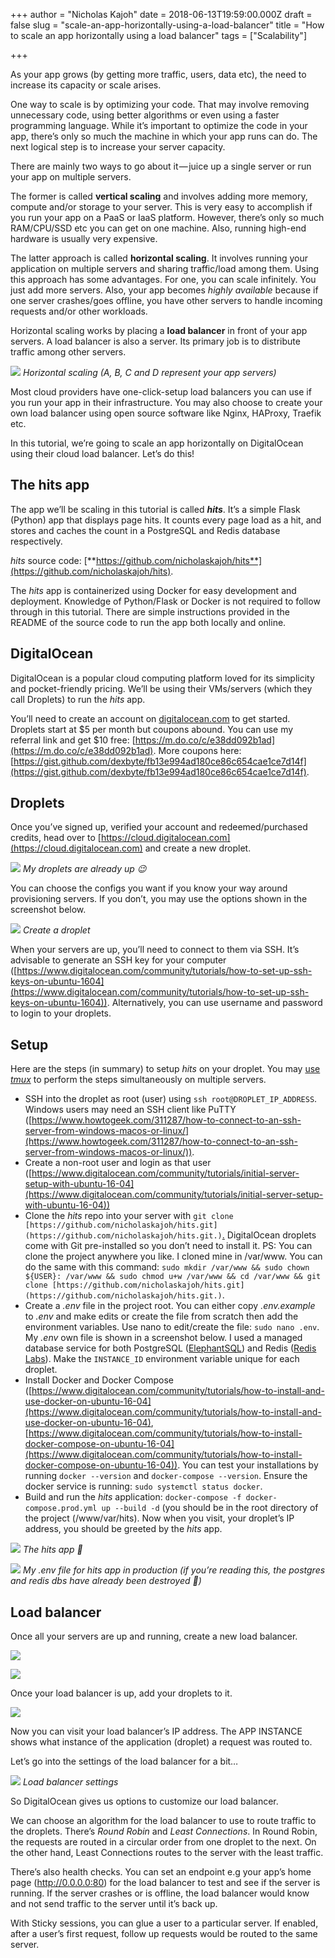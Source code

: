 +++
author = "Nicholas Kajoh"
date = 2018-06-13T19:59:00.000Z
draft = false
slug = "scale-an-app-horizontally-using-a-load-balancer"
title = "How to scale an app horizontally using a load balancer"
tags = ["Scalability"]

+++


As your app grows (by getting more traffic, users, data etc), the need to increase its capacity or scale arises.

One way to scale is by optimizing your code. That may involve removing unnecessary code, using better algorithms or even using a faster programming language. While it’s important to optimize the code in your app, there’s only so much the machine in which your app runs can do. The next logical step is to increase your server capacity.

There are mainly two ways to go about it — juice up a single server or run your app on multiple servers.

The former is called **vertical scaling** and involves adding more memory, compute and/or storage to your server. This is very easy to accomplish if you run your app on a PaaS or IaaS platform. However, there’s only so much RAM/CPU/SSD etc you can get on one machine. Also, running high-end hardware is usually very expensive.

The latter approach is called **horizontal scaling**. It involves running your application on multiple servers and sharing traffic/load among them. Using this approach has some advantages. For one, you can scale infinitely. You just add more servers. Also, your app becomes _highly available_ because if one server crashes/goes offline, you have other servers to handle incoming requests and/or other workloads.

Horizontal scaling works by placing a **load balancer** in front of your app servers. A load balancer is also a server. Its primary job is to distribute traffic among other servers.

![](/images/ld-blncr/load-balancer-diagram.png)
_Horizontal scaling (A, B, C and D represent your app servers)_

Most cloud providers have one-click-setup load balancers you can use if you run your app in their infrastructure. You may also choose to create your own load balancer using open source software like Nginx, HAProxy, Traefik etc.

In this tutorial, we’re going to scale an app horizontally on DigitalOcean using their cloud load balancer. Let’s do this!

The hits app
------------

The app we’ll be scaling in this tutorial is called **_hits_**. It’s a simple Flask (Python) app that displays page hits. It counts every page load as a hit, and stores and caches the count in a PostgreSQL and Redis database respectively.

_hits_ source code: [**https://github.com/nicholaskajoh/hits**](https://github.com/nicholaskajoh/hits).

The _hits_ app is containerized using Docker for easy development and deployment. Knowledge of Python/Flask or Docker is not required to follow through in this tutorial. There are simple instructions provided in the README of the source code to run the app both locally and online.

DigitalOcean
------------

DigitalOcean is a popular cloud computing platform loved for its simplicity and pocket-friendly pricing. We’ll be using their VMs/servers (which they call Droplets) to run the _hits_ app.

You’ll need to create an account on [digitalocean.com](https://m.do.co/c/e38dd092b1ad) to get started. Droplets start at $5 per month but coupons abound. You can use my referral link and get $10 free: [https://m.do.co/c/e38dd092b1ad](https://m.do.co/c/e38dd092b1ad). More coupons here: [https://gist.github.com/dexbyte/fb13e994ad180ce86c654cae1ce7d14f](https://gist.github.com/dexbyte/fb13e994ad180ce86c654cae1ce7d14f).

Droplets
--------

Once you’ve signed up, verified your account and redeemed/purchased credits, head over to [https://cloud.digitalocean.com](https://cloud.digitalocean.com) and create a new droplet.

![](/images/ld-blncr/droplets.jpeg)
_My droplets are already up 😉_

You can choose the configs you want if you know your way around provisioning servers. If you don’t, you may use the options shown in the screenshot below.

![](/images/ld-blncr/create-droplet.jpeg)
_Create a droplet_

When your servers are up, you’ll need to connect to them via SSH. It’s advisable to generate an SSH key for your computer ([https://www.digitalocean.com/community/tutorials/how-to-set-up-ssh-keys-on-ubuntu-1604](https://www.digitalocean.com/community/tutorials/how-to-set-up-ssh-keys-on-ubuntu-1604)). Alternatively, you can use username and password to login to your droplets.

Setup
-----

Here are the steps (in summary) to setup _hits_ on your droplet. You may [use _tmux_](https://hackernoon.com/a-gentle-introduction-to-tmux-8d784c404340) to perform the steps simultaneously on multiple servers.

*   SSH into the droplet as root (user) using `ssh root@DROPLET_IP_ADDRESS`. Windows users may need an SSH client like PuTTY ([https://www.howtogeek.com/311287/how-to-connect-to-an-ssh-server-from-windows-macos-or-linux/](https://www.howtogeek.com/311287/how-to-connect-to-an-ssh-server-from-windows-macos-or-linux/)).
*   Create a non-root user and login as that user ([https://www.digitalocean.com/community/tutorials/initial-server-setup-with-ubuntu-16-04](https://www.digitalocean.com/community/tutorials/initial-server-setup-with-ubuntu-16-04))
*   Clone the _hits_ repo into your server with `git clone [https://github.com/nicholaskajoh/hits.git](https://github.com/nicholaskajoh/hits.git.)`[.](https://github.com/nicholaskajoh/hits.git.) DigitalOcean droplets come with Git pre-installed so you don’t need to install it. PS: You can clone the project anywhere you like. I cloned mine in /var/www. You can do the same with this command: `sudo mkdir /var/www && sudo chown ${USER}: /var/www && sudo chmod u+w /var/www && cd /var/www && git clone [https://github.com/nicholaskajoh/hits.git](https://github.com/nicholaskajoh/hits.git.)`.
*   Create a _.env_ file in the project root. You can either copy _.env.example_ to _.env_ and make edits or create the file from scratch then add the environment variables. Use nano to edit/create the file: `sudo nano .env`. My _.env_ own file is shown in a screenshot below. I used a managed database service for both PostgreSQL ([ElephantSQL](https://www.elephantsql.com/)) and Redis ([Redis Labs](https://redislabs.com/)). Make the `INSTANCE_ID` environment variable unique for each droplet.
*   Install Docker and Docker Compose ([https://www.digitalocean.com/community/tutorials/how-to-install-and-use-docker-on-ubuntu-16-04](https://www.digitalocean.com/community/tutorials/how-to-install-and-use-docker-on-ubuntu-16-04), [https://www.digitalocean.com/community/tutorials/how-to-install-docker-compose-on-ubuntu-16-04](https://www.digitalocean.com/community/tutorials/how-to-install-docker-compose-on-ubuntu-16-04)). You can test your installations by running `docker --version` and `docker-compose --version`. Ensure the docker service is running: `sudo systemctl status docker`.
*   Build and run the _hits_ application: `docker-compose -f docker-compose.prod.yml up --build -d` (you should be in the root directory of the project (/www/var/hits). Now when you visit, your droplet’s IP address, you should be greeted by the _hits_ app.

![](/images/ld-blncr/hits-app.jpeg)
_The hits app 🙌_

![](/images/ld-blncr/hits-env.png)
_My .env file for hits app in production (if you’re reading this, the postgres and redis dbs have already been destroyed 👀)_

Load balancer
-------------

Once all your servers are up and running, create a new load balancer.

![](/images/ld-blncr/load-balancer.jpeg)

![](/images/ld-blncr/create-load-balancer.jpeg)

Once your load balancer is up, add your droplets to it.

![](/images/ld-blncr/add-droplets-to-lb.jpeg)

Now you can visit your load balancer’s IP address. The APP INSTANCE shows what instance of the application (droplet) a request was routed to.

Let’s go into the settings of the load balancer for a bit…

![](/images/ld-blncr/lb-settings.jpeg)
_Load balancer settings_

So DigitalOcean gives us options to customize our load balancer.

We can choose an algorithm for the load balancer to use to route traffic to the droplets. There’s _Round Robin_ and _Least Connections_. In Round Robin, the requests are routed in a circular order from one droplet to the next. On the other hand, Least Connections routes to the server with the least traffic.

There’s also health checks. You can set an endpoint e.g your app’s home page (http://0.0.0.0:80) for the load balancer to test and see if the server is running. If the server crashes or is offline, the load balancer would know and not send traffic to the server until it’s back up.

With Sticky sessions, you can glue a user to a particular server. If enabled, after a user’s first request, follow up requests would be routed to the same server.